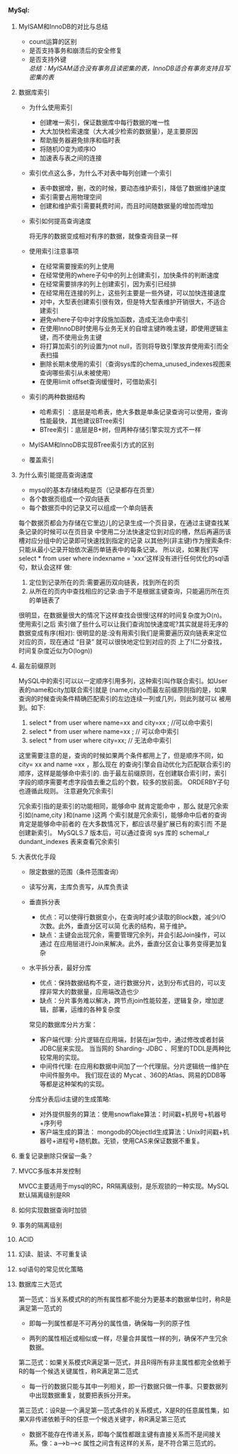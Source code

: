 #### MySql:

1. MyISAM和InnoDB的对比与总结
   + count运算的区别
   + 是否支持事务和崩溃后的安全修复
   + 是否支持外键  
  *总结：MyISAM适合没有事务且读密集的表，InnoDB适合有事务支持且写密集的表*
2. 数据库索引
     + 为什么使用索引
        + 创建唯一索引，保证数据库中每行数据的唯一性
        + 大大加快检索速度（大大减少检索的数据量），是主要原因
        + 帮助服务器避免排序和临时表
        + 将随机IO变为顺序IO
        + 加速表与表之间的连接
     + 索引优点这么多，为什么不对表中每列创建一个索引
        + 表中数据增，删，改的时候，要动态维护索引，降低了数据维护速度
        + 索引需要占用物理空间
        + 创建和维护索引需要耗费时间，而且时间随数据量的增加而增加
     + 索引如何提高查询速度
     
         将无序的数据变成相对有序的数据，就像查询目录一样
         
     + 使用索引注意事项
        + 在经常需要搜索的列上使用
        + 在经常使用的where子句中的列上创建索引，加快条件的判断速度
        + 在经常需要排序的列上创建索引，因为索引已经排
        + 在经常用在连接的列上，这些列主要是一些外键，可以加快连接速度
        + 对中，大型表创建索引很有效，但是特大型表维护开销很大，不适合建索引
        + 避免where子句中对字段施加函数，造成无法命中索引
        + 在使用InnoDB时使用与业务无关的自增主键昨晚主键，即使用逻辑主键，而不使用业务主键
        + 将打算加索引的列设置为not null，否则将导致引擎放弃使用索引而全表扫描
        + 删除长期未使用的索引（查询sys库的chema_unused_indexes视图来查询哪些索引从未被使用）
        + 在使用limit offset查询缓慢时，可借助索引
     + 索引的两种数据结构
        + 哈希索引 ：底层是哈希表，绝大多数是单条记录查询可以使用，查询性能最快，其他建议BTree索引
        + BTree索引：底层是B+树，但两种存储引擎实现方式不一样
     + MyISAM和InnoDB实现BTree索引方式的区别
      
     + 覆盖索引
     
3. 为什么索引能提高查询速度
   + mysql的基本存储结构是页（记录都存在页里）
   + 各个数据页组成一个双向链表
   + 每个数据页中的记录又可以组成一个单向链表
   
    每个数据页都会为存储在它里边儿的记录生成一个页目录，在通过主键查找某条记录的时候可以在页目录 中使用二分法快速定位到对应的槽，然后再遍历该槽对应分组中的记录即可快速找到指定的记录 以其他列(非主键)作为搜索条件:只能从最小记录开始依次遍历单链表中的每条记录。
所以说，如果我们写select * from user where indexname = 'xxx'这样没有进行任何优化的sql语句，默认会这样 做:
   1. 定位到记录所在的页:需要遍历双向链表，找到所在的页
   2. 从所在的页内中查找相应的记录:由于不是根据主键查询，只能遍历所在页的单链表了
   
   很明显，在数据量很大的情况下这样查找会很慢!这样的时间复杂度为O(n)。 使用索引之后 索引做了些什么可以让我们查询加快速度呢?其实就是将无序的数据变成有序(相对):
很明显的是:没有用索引我们是需要遍历双向链表来定位对应的页，现在通过 “目录” 就可以很快地定位到对应的页 上了!(二分查找，时间复杂度近似为O(logn))

4. 最左前缀原则

   MySQL中的索引可以以一定顺序引用多列，这种索引叫作联合索引。如User表的name和city加联合索引就是 (name,city)o而最左前缀原则指的是，如果查询的时候查询条件精确匹配索引的左边连续一列或几列，则此列就可以 被用到。如下:
   1. select * from user where name=xx and city=xx ; //可以命中索引 
   2. select * from user where name=xx ; // 可以命中索引
   3. select * from user where city=xx; // 无法命中索引

   这里需要注意的是，查询的时候如果两个条件都用上了，但是顺序不同，如 city= xx and name =xx ，那么现在 的查询引擎会自动优化为匹配联合索引的顺序，这样是能够命中索引的.
由于最左前缀原则，在创建联合索引时，索引字段的顺序需要考虑字段值去重之后的个数，较多的放前面。 ORDERBY子句也遵循此规则。
注意避免冗余索引

   冗余索引指的是索引的功能相同，能够命中 就肯定能命中 ，那么 就是冗余索引如(name,city )和(name )这两 个索引就是冗余索引，能够命中后者的查询肯定是能够命中前者的 在大多数情况下，都应该尽量扩展已有的索引而 不是创建新索引。
MySQLS.7 版本后，可以通过查询 sys 库的 schemal_r dundant_indexes 表来查看冗余索引

5. 大表优化手段
   + 限定数据的范围（条件范围查询）
   + 读写分离，主库负责写，从库负责读
   + 垂直拆分表 
     + 优点：可以使得行数据变小，在查询时减少读取的Block数，减少I/O次数。此外，垂直分区可以简 化表的结构，易于维护。
     + 缺点：主键会出现冗余，需要管理冗余列，并会引起Join操作，可以通过 在应用层进行Join来解决。此外，垂直分区会让事务变得更加复杂
   + 水平拆分表，最好分库 
     + 优点：保持数据结构不变，进行数据分片，达到分布式目的，可以支撑非常大的数据量，应用端改造也少
     + 缺点：分片事务难以解决，跨节点join性能较差，逻辑复杂，增加逻辑，部署，运维的各种复杂度
     
     常见的数据库分片方案：
     
        + 客户端代理: 分片逻辑在应用端，封装在jar包中，通过修改或者封装JDBC层来实现。 当当网的 Sharding- JDBC 、阿里的TDDL是两种比较常用的实现。
        + 中间件代理: 在应用和数据中间加了一个代理层。分片逻辑统一维护在中间件服务中。 我们现在谈的 Mycat 、360的Atlas、网易的DDB等等都是这种架构的实现。
        
     分库分表后id主键的生成策略:
     
        + 对外提供服务的算法：使用snowflake算法：时间戳+机房号+机器号+序列号
        + 客户端生成的算法： mongodb的ObjectId生成算法：Unix时间戳+机器号+进程号+随机数。无锁，使用CAS来保证数据不重复。
           
6. 重复记录删除只保留一条？

7. MVCC多版本并发控制

   MVCC主要适用于mysql的RC，RR隔离级别，是乐观锁的一种实现。MySQL默认隔离级别是RR
   
   
8. 如何实现数据查询时加锁

9. 事务的隔离级别

10. ACID

11. 幻读、脏读、不可重复读

12. sql语句的常见优化策略

13. 数据库三大范式
    
    第一范式：当关系模式R的的所有属性都不能分为更基本的数据单位时，称R是满足第一范式的
         
    + 即每一列属性都是不可再分的属性值，确保每一列的原子性
    
    + 两列的属性相近或相似或一样，尽量合并属性一样的列，确保不产生冗余数据。
    
    第二范式：如果关系模式R满足第一范式，并且R得所有非主属性都完全依赖于R的每一个候选关键属性，称R满足第二范式 
    
    + 每一行的数据只能与其中一列相关，即一行数据只做一件事。只要数据列中出现数据重复，就要把表拆分开来。
    
    第三范式：设R是一个满足第一范式条件的关系模式，X是R的任意属性集，如果X非传递依赖于R的任意一个候选关键字，称R满足第三范式
    
    + 数据不能存在传递关系，即每个属性都跟主键有直接关系而不是间接关系。像：a-->b-->c  属性之间含有这样的关系，是不符合第三范式的。        
































       
















